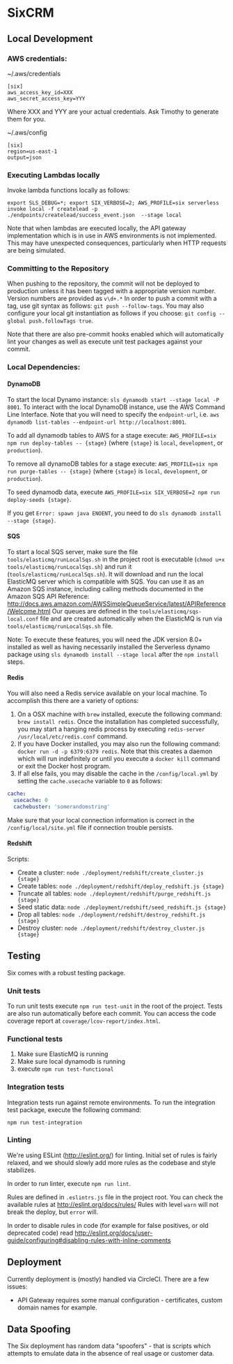 # SixCRM

## Local Development

### AWS credentials:

~/.aws/credentials
```
[six]
aws_access_key_id=XXX
aws_secret_access_key=YYY
```
Where XXX and YYY are your actual credentials. Ask Timothy to generate them for you.

~/.aws/config
```
[six]
region=us-east-1
output=json
```

### Executing Lambdas locally

Invoke lambda functions locally as follows:

`export SLS_DEBUG=*; export SIX_VERBOSE=2; AWS_PROFILE=six serverless invoke local -f createlead -p ./endpoints/createlead/success_event.json  --stage local`

Note that when lambdas are executed locally, the API gateway implementation which is in use in AWS environments is not implemented.  This may have unexpected consequences, particularly when HTTP requests are being simulated.

### Committing to the Repository

When pushing to the repository, the commit will not be deployed to production unless it has been tagged with a appropriate version number.  Version numbers are provided as `v\d+.*`
In order to push a commit with a tag, use git syntax as follows: `git push --follow-tags`.  You may also configure your local git instantiation as follows if you choose: `git config --global push.followTags true`.

Note that there are also pre-commit hooks enabled which will automatically lint your changes as well as execute unit test packages against your commit.

### Local Dependencies:

#### DynamoDB
To start the local Dynamo instance: `sls dynamodb start --stage local -P 8001`.  To interact with the local DynamoDB instance, use the AWS Command Line Interface.  Note that you will need to specify the `endpoint-url`, i.e. `aws dynamodb list-tables --endpoint-url http://localhost:8001`.

To add all dynamodb tables to AWS for a stage execute: `AWS_PROFILE=six npm run deploy-tables -- {stage}` (where `{stage}` is `local`, `development`, or `production`).

To remove all dynamoDB tables for a stage execute: `AWS_PROFILE=six npm run purge-tables -- {stage}` (where `{stage}` is `local`, `development`, or `production`).

To seed dynamodb data, execute `AWS_PROFILE=six SIX_VERBOSE=2 npm run deploy-seeds {stage}`.

If you get `Error: spawn java ENOENT`, you need to do `sls dynamodb install --stage {stage}`.

#### SQS

To start a local SQS server, make sure the file `tools/elasticmq/runLocalSqs.sh` in the project root is executable (`chmod u+x tools/elasticmq/runLocalSqs.sh`)
and run it (`tools/elasticmq/runLocalSqs.sh`). It will download and run the local ElasticMQ server which is compatible with SQS.
You can use it as an Amazon SQS instance, including calling methods documented in the Amazon SQS API Reference: http://docs.aws.amazon.com/AWSSimpleQueueService/latest/APIReference/Welcome.html
Our queues are defined in the `tools/elasticmq/sqs-local.conf` file and are created automatically when the ElasticMQ is run via `tools/elasticmq/runLocalSqs.sh` file.

Note:  To execute these features, you will need the JDK version 8.0+ installed as well as having necessarily installed the Serverless dynamo package using `sls dynamodb install --stage local` after the `npm install` steps.

#### Redis

You will also need a Redis service available on your local machine.  To accomplish this there are a variety of options:

1.  On a OSX machine with `brew` installed, execute the following command:  `brew install redis`.  Once the installation has completed successfully, you may start a hanging redis process by executing `redis-server /usr/local/etc/redis.conf` command.
2.  If you have Docker installed, you may also run the following command: `docker run -d -p 6379:6379 redis`.  Note that this creates a daemon which will run indefinitely or until you execute a `docker kill` command or exit the Docker host program.
3.  If all else fails, you may disable the cache in the `/config/local.yml` by setting the `cache.usecache` variable to `0` as follows:

```yml
cache:
  usecache: 0
  cachebuster: 'somerandomstring'
```

Make sure that your local connection information is correct in the `/config/local/site.yml` file if connection trouble persists.

#### Redshift

Scripts:

 - Create a cluster: 
 `node ./deployment/redshift/create_cluster.js {stage}`
 - Create tables: 
  `node ./deployment/redshift/deploy_redshift.js {stage}`
 - Truncate all tables:
 `node ./deployment/redshift/purge_redshift.js {stage}`
 - Seed static data:
  `node ./deployment/redshift/seed_redshift.js {stage}`
 - Drop all tables:
  `node ./deployment/redshift/destroy_redshift.js {stage}`
 - Destroy cluster:
  `node ./deployment/redshift/destroy_cluster.js {stage}`

## Testing

Six comes with a robust testing package.

### Unit tests

To run unit tests execute `npm run test-unit` in the root of the project. Tests are also run automatically before each
commit. You can access the code coverage report at `coverage/lcov-report/index.html`.

### Functional tests

1. Make sure ElasticMQ is running
1. Make sure local dynamodb is running
1. execute `npm run test-functional`

### Integration tests

Integration tests run against remote environments.  To run the integration test package, execute the following command:

`npm run test-integration`

### Linting

We're using ESLint (http://eslint.org/) for linting. Initial set of rules is fairly relaxed, and we should slowly
add more rules as the codebase and style stabilizes.

In order to run linter, execute `npm run lint`.

Rules are defined in `.eslintrs.js` file in the project root. You can check the available rules at http://eslint.org/docs/rules/
Rules with level `warn` will not break the deploy, but `error` will.

In order to disable rules in code (for example for false positives, or old deprecated code) read http://eslint.org/docs/user-guide/configuring#disabling-rules-with-inline-comments

## Deployment

Currently deployment is (mostly) handled via CircleCI.  There are a few issues:

* API Gateway requires some manual configuration - certificates, custom domain names for example.

## Data Spoofing

The Six deployment has random data "spoofers" -  that is scripts which attempts to emulate data in the absence of real usage or customer data.  
